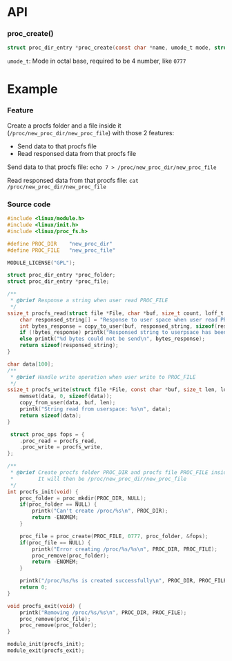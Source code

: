 # API

### proc_create()

```c
struct proc_dir_entry *proc_create(const char *name, umode_t mode, struct proc_dir_entry *parent, const struct proc_ops *proc_ops);
```

``umode_t``: Mode in octal base, required to be 4 number, like ``0777``

# Example

### Feature

Create a procfs folder and a file inside it (``/proc/new_proc_dir/new_proc_file``) with those 2 features:

* Send data to that procfs file
* Read responsed data from that procfs file

Send data to that procfs file: ``echo 7 > /proc/new_proc_dir/new_proc_file``
 
Read responsed data from that procfs file: ``cat /proc/new_proc_dir/new_proc_file``

### Source code

```c
#include <linux/module.h>
#include <linux/init.h>
#include <linux/proc_fs.h>

#define PROC_DIR 	"new_proc_dir"
#define PROC_FILE	"new_proc_file"

MODULE_LICENSE("GPL");

struct proc_dir_entry *proc_folder;
struct proc_dir_entry *proc_file;

/**
 * @brief Response a string when user read PROC_FILE
 */
ssize_t procfs_read(struct file *File, char *buf, size_t count, loff_t *offs) {
	char responsed_string[] = "Response to user space when user read PROC_FILE\n";
	int bytes_response = copy_to_user(buf, responsed_string, sizeof(responsed_string));
	if (!bytes_response) printk("Responsed string to userpsace has been sent\n");
	else printk("%d bytes could not be send\n", bytes_response);
	return sizeof(responsed_string);
}

char data[100];
/**
 * @brief Handle write operation when user write to PROC_FILE
 */
ssize_t procfs_write(struct file *File, const char *buf, size_t len, loff_t *offs) {
	memset(data, 0, sizeof(data));
	copy_from_user(data, buf, len);
	printk("String read from userspace: %s\n", data);
	return sizeof(data);
}

 struct proc_ops fops = {
	.proc_read = procfs_read,
	.proc_write = procfs_write,
};

/**
 * @brief Create procfs folder PROC_DIR and procfs file PROC_FILE inside that folder
 * 		  It will then be /proc/new_proc_dir/new_proc_file
 */
int procfs_init(void) {
	proc_folder = proc_mkdir(PROC_DIR, NULL);
	if(proc_folder == NULL) {
		printk("Can't create /proc/%s\n", PROC_DIR);
		return -ENOMEM;
	}

	proc_file = proc_create(PROC_FILE, 0777, proc_folder, &fops);
	if(proc_file == NULL) {
		printk("Error creating /proc/%s/%s\n", PROC_DIR, PROC_FILE);
		proc_remove(proc_folder);
		return -ENOMEM;
	}

	printk("/proc/%s/%s is created successfully\n", PROC_DIR, PROC_FILE);
	return 0;
}

void procfs_exit(void) {
	printk("Removing /proc/%s/%s\n", PROC_DIR, PROC_FILE);
	proc_remove(proc_file);
	proc_remove(proc_folder);
}

module_init(procfs_init);
module_exit(procfs_exit);
```
